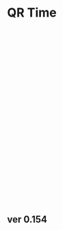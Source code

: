 <script src="jquery.min.js"></script>
<script src="qrcode.js"></script>
<style>
        #qrcode{
            height: 360px;
            width: 360px;
            margin: 20px;
        }
        div{
            height: 360px;
            width: 360px;
            margin: 20px;
            display: inline-block;
        }
</style>
# QR Time

<div id="qrcode"></div>

<script>
var once = true;
var qrcode;
var count = 0;
var cmd = "";

function makeQR() {	
  if(once == true)
  {
    qrcode = new QRCode(document.getElementById("qrcode"), 
    {
      text : "oT0",
      width : 400,
      height : 400,
      correctLevel : QRCode.CorrectLevel.H
    });
    once = false;
  }
}

function timeLoop()
{
  count++;
  cmd = "oT"+count;
  qrcode.clear(); 
  qrcode.makeCode(cmd);
  var t = setTimeout(timeLoop, 33);
}

function myReloadFunction() {
  location.reload();
}

makeQR();
timeLoop();

</script>

## ver 0.154
